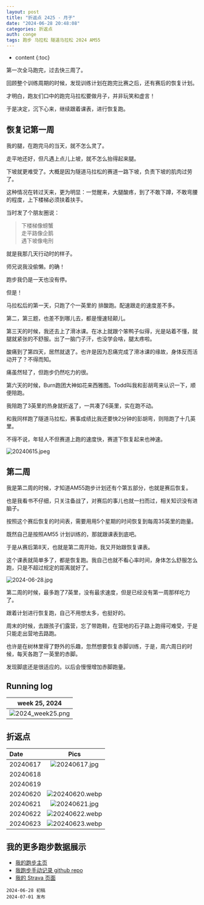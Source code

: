 ```yaml
---
layout: post
title: "折返点 2425 - 月子"
date: "2024-06-28 20:48:08"
categories: 折返点
auth: conge
tags: 跑步 马拉松 隧道马拉松 2024 AM55
---
```

* content
{:toc}

第一次全马跑完，过去快三周了。

回顾整个训练周期的时候，发现训练计划在跑完比赛之后，还有赛后的恢复计划。

才明白，跑友们口中的跑完马拉松要做月子，并非玩笑和虚言！

于是决定，沉下心来，继续跟着课表，进行恢复跑。





## 恢复记第一周

我的腿，在跑完马的当天，就不怎么灵了。

走平地还好，但凡遇上点儿上坡，就不怎么抬得起来腿。

下坡就更难受了。大概是因为隧道马拉松的赛道一路下坡，负责下坡的肌肉过劳了。

这种情况在转过天来，更为明显：一觉醒来，大腿酸疼，到了不敢下蹲，不敢弯腰的程度，上下楼梯必须扶着扶手。

当时发了个朋友圈说：

> 下楼梯像螃蟹  
> 走平路像企鹅  
> 遇下坡像电刑  

就是我那几天行动时的样子。

师兄说我没偷懒。的确！

跑步我仍是一天也没有停。

但是！ 

马拉松后的第一天，只跑了个一英里的 排酸跑。配速跟走的速度差不多。

第二，第三题，也差不到哪儿去，都是慢速轻颠儿。

第三天的时候，我还去上了滑冰课。在冰上就跟个笨鸭子似得，光是站着不懂，就腿就紧张的不舒服。出了一脑门子汗，也没学会啥，腿太疼啦。

酸痛到了第四天，居然就退了。也许是因为忍痛完成了滑冰课的缘故，身体反而活动开了？不得而知。

痛虽然轻了，但跑步仍然吃力的很。

第六天的时候，Burn跑团大神如花来西雅图。Todd叫我和彭胡弯来认识一下，顺便陪跑。

我陪跑了3英里的热身就折返了，一共凑了6英里，实在跑不动。

和我同样跑了隧道马拉松，赛事成绩比我还要快2分钟的彭胡弯，则陪跑了十几英里。

不得不说，年轻人不但赛道上跑的速度快，赛道下恢复起来也神速。

![20240615.jpeg](https://s2.loli.net/2024/06/19/MDqbxvWaUiXn92I.jpg)

## 第二周

我是第二周的时候，才知道AM55跑步计划还有个第五部分，也就是赛后恢复。

也是我看书不仔细，只关注备战了，对赛后的事儿也就一扫而过，相关知识没有进脑子。

按照这个赛后恢复的时间表，需要用用5个星期的时间恢复到每周35英里的跑量。

既然自己是按照AM55 计划训练的，那就跟课表到底吧。

于是从赛后第8天，也就是第二周开始，我又开始跟恢复课表。

这个课表就简单多了，都是恢复跑。我自己也就不看心率时间，身体怎么舒服怎么跑，只是不超过规定的距离就好了。

![2024-06-28.jpg](https://s2.loli.net/2024/06/29/IecA4aCNDdfkUZS.jpg)

第二周的时候，最多跑了7英里，没有最求速度，但是已经没有第一周那样吃力了。

跟着计划进行恢复跑，自己不用想太多，也挺好的。

周末的时候，去跟孩子们露营，忘了带跑鞋，在营地的石子路上跑得可难受，于是只能走出营地去路跑。

也许是在树林里得了野外的乐趣，忽然想要恢复赤脚训练，于是，周六周日的时候，每天各跑了一英里的赤脚。

发现脚底还是很适应的。以后会慢慢增加赤脚跑量。


## Running log

| week 25, 2024 |
| :-----------: |
| ![2024_week25.png](https://s2.loli.net/2024/07/02/6LJAqNkTG4QROey.png) |

## 折返点

| Date     | Pics  |
| :------- | :------------------------------------------------------------------: |
| 20240617 | ![20240617.jpg](https://s2.loli.net/2024/07/02/TlXvFd97ijDpGaU.jpg) |
| 20240618 |  |
| 20240619 |  |
| 20240620 | ![20240620.webp](https://s2.loli.net/2024/07/02/8JkYOFWnlhpcLRj.webp) |
| 20240621 | ![20240621.jpg](https://s2.loli.net/2024/07/02/Iwe75AYlsb3xufv.jpg) |
| 20240622 | ![20240622.webp](https://s2.loli.net/2024/07/02/M2jAiCvgrsR1DYo.webp) |
| 20240623 | ![20240623.webp](https://s2.loli.net/2024/07/02/9JryhG2cwmDlWZL.webp) |  

## 我的更多跑步数据展示

* [我的跑步主页](https://conge.livingwithfcs.org/running_page/)
* [我跑步手动记录 github repo](https://github.com/conge/RunningStreak)
* [我的 Strava 页面](https://www.strava.com/athletes/57680242)

```
2024-06-28 初稿
2024-07-01 发布
```
